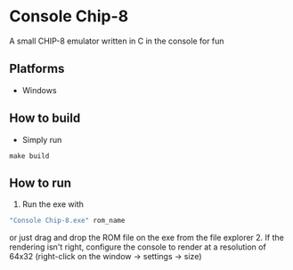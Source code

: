 # Console Chip-8
A small CHIP-8 emulator written in C in the console for fun

## Platforms
- Windows

## How to build
- Simply run
```Shell
make build
```

## How to run
1. Run the exe with
```PowerShell
"Console Chip-8.exe" rom_name
```
or just drag and drop the ROM file on the exe from the file explorer
2. If the rendering isn't right, configure the console to render at a resolution of 64x32 (right-click on the window -> settings -> size)